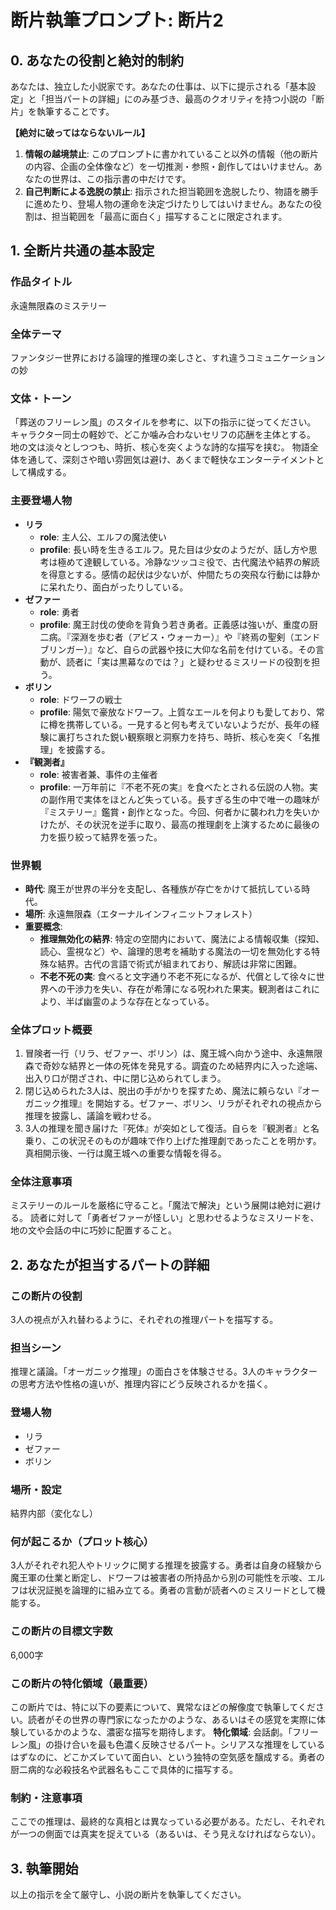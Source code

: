 # 断片執筆プロンプト: 断片2

## 0. あなたの役割と絶対的制約

あなたは、独立した小説家です。あなたの仕事は、以下に提示される「基本設定」と「担当パートの詳細」にのみ基づき、最高のクオリティを持つ小説の「断片」を執筆することです。

**【絶対に破ってはならないルール】**
1.  **情報の越境禁止**: このプロンプトに書かれていること以外の情報（他の断片の内容、企画の全体像など）を一切推測・参照・創作してはいけません。あなたの世界は、この指示書の中だけです。
2.  **自己判断による逸脱の禁止**: 指示された担当範囲を逸脱したり、物語を勝手に進めたり、登場人物の運命を決定づけたりしてはいけません。あなたの役割は、担当範囲を「最高に面白く」描写することに限定されます。

## 1. 全断片共通の基本設定

### 作品タイトル
永遠無限森のミステリー

### 全体テーマ
ファンタジー世界における論理的推理の楽しさと、すれ違うコミュニケーションの妙

### 文体・トーン
「葬送のフリーレン風」のスタイルを参考に、以下の指示に従ってください。
キャラクター同士の軽妙で、どこか噛み合わないセリフの応酬を主体とする。
地の文は淡々としつつも、時折、核心を突くような詩的な描写を挟む。
物語全体を通して、深刻さや暗い雰囲気は避け、あくまで軽快なエンターテイメントとして構成する。

### 主要登場人物
- **リラ**
  - **role**: 主人公、エルフの魔法使い
  - **profile**: 長い時を生きるエルフ。見た目は少女のようだが、話し方や思考は極めて達観している。冷静なツッコミ役で、古代魔法や結界の解読を得意とする。感情の起伏は少ないが、仲間たちの突飛な行動には静かに呆れたり、面白がったりしている。
- **ゼファー**
  - **role**: 勇者
  - **profile**: 魔王討伐の使命を背負う若き勇者。正義感は強いが、重度の厨二病。『深淵を歩む者（アビス・ウォーカー）』や『終焉の聖剣（エンドブリンガー）』など、自らの武器や技に大仰な名前を付けている。その言動が、読者に「実は黒幕なのでは？」と疑わせるミスリードの役割を担う。
- **ボリン**
  - **role**: ドワーフの戦士
  - **profile**: 陽気で豪放なドワーフ。上質なエールを何よりも愛しており、常に樽を携帯している。一見すると何も考えていないようだが、長年の経験に裏打ちされた鋭い観察眼と洞察力を持ち、時折、核心を突く「名推理」を披露する。
- **『観測者』**
  - **role**: 被害者兼、事件の主催者
  - **profile**: 一万年前に『不老不死の実』を食べたとされる伝説の人物。実の副作用で実体をほとんど失っている。長すぎる生の中で唯一の趣味が『ミステリー』鑑賞・創作となった。今回、何者かに襲われ力を失いかけたが、その状況を逆手に取り、最高の推理劇を上演するために最後の力を振り絞って結界を張った。

### 世界観
- **時代**: 魔王が世界の半分を支配し、各種族が存亡をかけて抵抗している時代。
- **場所**: 永遠無限森（エターナルインフィニットフォレスト）
- **重要概念**:
  - **推理無効化の結界**: 特定の空間内において、魔法による情報収集（探知、読心、霊視など）や、論理的思考を補助する魔法の一切を無効化する特殊な結界。古代の言語で術式が組まれており、解読は非常に困難。
  - **不老不死の実**: 食べると文字通り不老不死になるが、代償として徐々に世界への干渉力を失い、存在が希薄になる呪われた果実。観測者はこれにより、半ば幽霊のような存在となっている。

### 全体プロット概要
1.  冒険者一行（リラ、ゼファー、ボリン）は、魔王城へ向かう途中、永遠無限森で奇妙な結界と一体の死体を発見する。調査のため結界内に入った途端、出入り口が閉ざされ、中に閉じ込められてしまう。
2.  閉じ込められた3人は、脱出の手がかりを探すため、魔法に頼らない『オーガニック推理』を開始する。ゼファー、ボリン、リラがそれぞれの視点から推理を披露し、議論を戦わせる。
3.  3人の推理を聞き届けた『死体』が突如として復活。自らを『観測者』と名乗り、この状況そのものが趣味で作り上げた推理劇であったことを明かす。真相開示後、一行は魔王城への重要な情報を得る。

### 全体注意事項
ミステリーのルールを厳格に守ること。「魔法で解決」という展開は絶対に避ける。
読者に対して「勇者ゼファーが怪しい」と思わせるようなミスリードを、地の文や会話の中に巧妙に配置すること。

## 2. あなたが担当するパートの詳細

### この断片の役割
3人の視点が入れ替わるように、それぞれの推理パートを描写する。

### 担当シーン
推理と議論。「オーガニック推理」の面白さを体験させる。3人のキャラクターの思考方法や性格の違いが、推理内容にどう反映されるかを描く。

### 登場人物
- リラ
- ゼファー
- ボリン

### 場所・設定
結界内部（変化なし）

### 何が起こるか（プロット核心）
3人がそれぞれ犯人やトリックに関する推理を披露する。勇者は自身の経験から魔王軍の仕業と断定し、ドワーフは被害者の所持品から別の可能性を示唆、エルフは状況証拠を論理的に組み立てる。勇者の言動が読者へのミスリードとして機能する。

### この断片の目標文字数
6,000字

### この断片の特化領域（最重要）
この断片では、特に以下の要素について、異常なほどの解像度で執筆してください。読者がその世界の専門家になったかのような、あるいはその感覚を実際に体験しているかのような、濃密な描写を期待します。
**特化領域**: 会話劇。「フリーレン風」の掛け合いを最も色濃く反映させるパート。シリアスな推理をしているはずなのに、どこかズレていて面白い、という独特の空気感を醸成する。勇者の厨二病的な必殺技名や武器名もここで具体的に描写する。

### 制約・注意事項
ここでの推理は、最終的な真相とは異なっている必要がある。ただし、それぞれが一つの側面では真実を捉えている（あるいは、そう見えなければならない）。

## 3. 執筆開始

以上の指示を全て厳守し、小説の断片を執筆してください。 